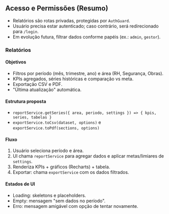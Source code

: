 ## Acesso e Permissões (Resumo)

- Relatórios são rotas privadas, protegidas por `AuthGuard`.
- Usuário precisa estar autenticado; caso contrário, será redirecionado para `/login`.
- Em evolução futura, filtrar dados conforme papéis (ex.: `admin`, `gestor`).

### Relatórios

#### Objetivos
- Filtros por período (mês, trimestre, ano) e área (RH, Segurança, Obras).
- KPIs agregados, séries históricas e comparação vs meta.
- Exportação CSV e PDF.
- "Última atualização" automática.

#### Estrutura proposta
- `reportService.getSeries({ area, periodo, settings }) => { kpis, series, tabelas }`
- `exportService.toCsv(dataset, options)` e `exportService.toPdf(sections, options)`

#### Fluxo
1. Usuário seleciona período e área.
2. UI chama `reportService` para agregar dados e aplicar metas/limiares de `settings`.
3. Renderiza KPIs + gráficos (Recharts) + tabela.
4. Exportar: chama `exportService` com os dados filtrados.

#### Estados de UI
- Loading: skeletons e placeholders.
- Empty: mensagem "sem dados no período".
- Erro: mensagem amigável com opção de tentar novamente.


